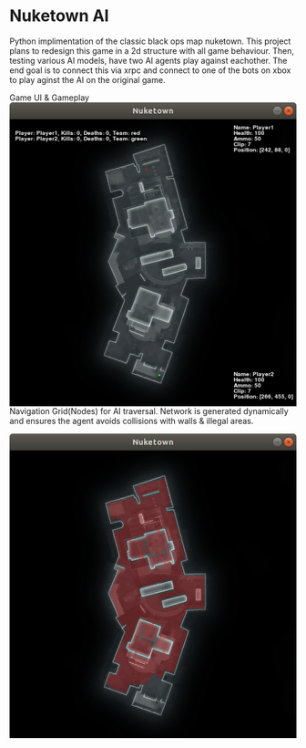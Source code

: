# Nuketown AI
Python implimentation of the classic black ops map nuketown. This project plans to redesign this game in a 2d structure with all game behaviour. Then, testing various AI models, have two AI agents play against eachother. The end goal is to connect this via xrpc and connect to one of the bots on xbox to play aginst the AI on the original game.

Game UI & Gameplay
<img align="left" src="https://github.com/ryan75195/Nuketown/blob/master/Gameplay.png">

Navigation Grid(Nodes) for AI traversal. Network is generated dynamically and ensures the agent avoids collisions with walls & illegal areas.

<img align="left" src="https://github.com/ryan75195/Nuketown/blob/master/Nodes.png">

